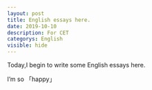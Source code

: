 ```yaml
---
layout: post
title: English essays here.
date: 2019-10-10
description: For CET
categorys: English
visible: hide
---
```

Today,I begin to write some English essays here.

I’m so 「happy」



